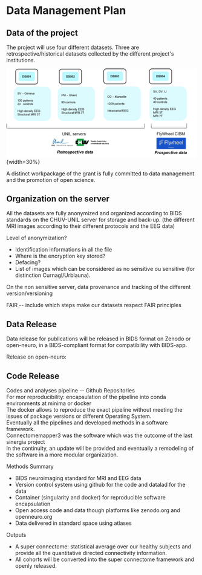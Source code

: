 ﻿

# Data Management Plan


## Data of the project

The project will use four different datasets.
Three are retrospective/historical datasets collected by the different project's institutions. 


![SinDat](img/SinergiaDatasets.png){width=30%}


A distinct workpackage of the grant is fully committed to data management and the promotion of open science.  


## Organization on the server


All the datasets are fully anonymized and organized according to BIDS standards on the CHUV-UNIL server for storage and back-up.
(the different MRI images according to their different protocols and the EEG data)

Level of anonymization?
- Identification informations in all the file
- Where is the encryption key stored?
- Defacing?
- List of images which can be considered as no sensitive ou sensitive (for distinction Curnagl/Urblauna).

On the non sensitive server, data provenance and tracking of the different version/versioning 


FAIR -- include which steps make our datasets respect FAIR principles


## Data Release

Data release for publications will be released in BIDS format on Zenodo or open-neuro, in a BIDS-compliant format for compatibility with BIDS-app. 

Release on open-neuro:  

## Code Release

Codes and analyses pipeline -- Github Repositories  
For mor reproducibility: encapsulation of the pipeline into conda environments at minima or docker  
The docker allows to reproduce the exact pipeline without meeting the issues of package versions or different Operating System.  
Eventually all the pipelines and developed methods in a software framework.  
Connectomemapper3 was the software which was the outcome of the last sinergia project  
In the continuity, an update will be provided and eventually a remodeling of the software in a more modular organization.   




Methods Summary
- BIDS neuroimaging standard for MRI and EEG data
- Version control system using github for the code and datalad for the data
- Container (singularity and docker) for reproducible software encapsulation
- Open access code and data though platforms like zenodo.org and openneuro.org
- Data delivered in standard space using atlases

Outputs
- A super connectome: statistical average over our healthy subjects and provide all the quantitative directed connectivity information.
- All cohorts will be converted into the super connectome framework and openly released. 
